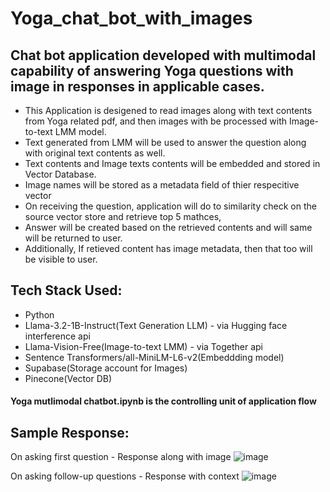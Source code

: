 # Yoga_chat_bot_with_images
## Chat bot application developed with multimodal capability of answering Yoga questions with image in responses in applicable cases.

- This Application is desigened to read images along with text contents from Yoga related pdf, and then images with be processed with Image-to-text LMM model.
- Text generated from LMM will be used to answer the question along with original text contents as well.
- Text contents and Image texts contents will be embedded and stored in Vector Database.
- Image names will be stored as a metadata field of thier respecitive vector
- On receiving the question, application will do to similarity check on the source vector store and retrieve top 5 mathces,
- Answer will be created based on the retrieved contents and will same will be returned to user.
- Additionally, If retieved content has image metadata, then that too will be visible to user.

## Tech Stack Used:
- Python
- Llama-3.2-1B-Instruct(Text Generation LLM) - via Hugging face interference api
- Llama-Vision-Free(Image-to-text LMM) - via Together api
- Sentence Transformers/all-MiniLM-L6-v2(Embeddding model)
- Supabase(Storage account for Images)
- Pinecone(Vector DB)

#### Yoga mutlimodal chatbot.ipynb is the controlling unit of application flow

## Sample Response:
On asking first question - Response along with image
![image](https://github.com/user-attachments/assets/6026f69e-6d69-42cf-8147-9d8374e937a6)

On asking follow-up questions - Response with context
![image](https://github.com/user-attachments/assets/7129baf1-3afc-4835-9c33-e346a0b4a214)


